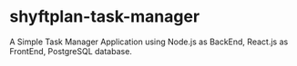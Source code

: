 # shyftplan-task-manager
A Simple Task Manager Application using Node.js as BackEnd, React.js as FrontEnd, PostgreSQL database.
